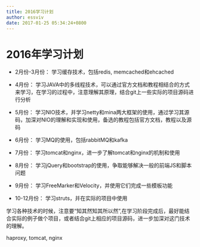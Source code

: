 ```yaml
---
title: 2016学习计划
author: essviv
date: 2017-01-25 05:34:24+0800
---
```


# 2016年学习计划

* 2月份-3月份： 学习缓存技术，包括redis, memcached和ehcached

* 4月份： 学习JAVA中的多线程技术，可以通过官方文档和教程相结合的方式来学习，在学习的过程中，注意理解其原理，结合git上一些实际的项目源码进行分析

* 5月份： 学习NIO技术，并学习netty和mina两大框架的使用，通过学习其源码，加深对NIO的理解和实现和使用，备选的教程包括官方文档，教程以及源码

* 6月份： 学习MQ的使用，包括rabbitMQ和kafka

* 7月份： 学习tomcat和nginx，进一步了解tomcat和nginx的机制和使用

* 8月份： 学习jQuery和bootstrap的使用，争取能够解决一般的前端JS和脚本问题

* 9月份： 学习FreeMarker和Velocity，并使用它们完成一些模板功能

* 10-12月份： 学习struts，并在实际的项目中使用

学习各种技术的时候，注意要“知其然知其所以然”,在学习阶段完成后，最好能结合实际的例子做个项目，或者结合git上相应的项目源码，进一步加深对这门技术的理解。

haproxy, tomcat, nginx
